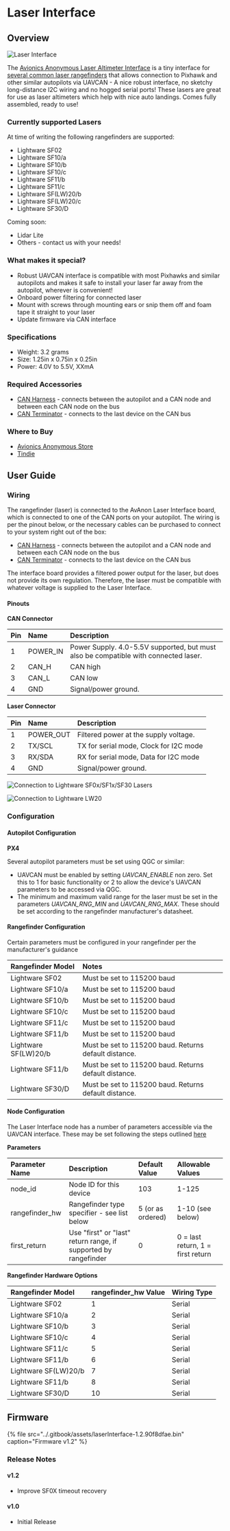 # Laser Interface

## Overview

![Laser Interface](../.gitbook/assets/laserinterface.png)

The [Avionics Anonymous Laser Altimeter Interface](https://www.avionicsanonymous.com/product-page/uavcan-laser-interface) is a tiny interface for [several common laser rangefinders](laser_interface.md#currently-supported-lasers) that allows connection to Pixhawk and other similar autopilots via UAVCAN - A nice robust interface, no sketchy long-distance I2C wiring and no hogged serial ports! These lasers are great for use as laser altimeters which help with nice auto landings. Comes fully assembled, ready to use!

### Currently supported Lasers

At time of writing the following rangefinders are supported:

* Lightware SF02
* Lightware SF10/a
* Lightware SF10/b
* Lightware SF10/c
* Lightware SF11/b
* Lightware SF11/c
* Lightware SF\(LW\)20/b
* Lightware SF\(LW\)20/c
* Lightware SF30/D

Coming soon:

* Lidar Lite
* Others - contact us with your needs!

### What makes it special?

* Robust UAVCAN interface is compatible with most Pixhawks and similar autopilots and makes it safe to install your laser far away from the autopilot, wherever is convenient!
* Onboard power filtering for connected laser
* Mount with screws through mounting ears or snip them off and foam tape it straight to your laser
* Update firmware via CAN interface

### Specifications

* Weight: 3.2 grams  
* Size: 1.25in x 0.75in x 0.25in  
* Power: 4.0V to 5.5V, XXmA  

### Required Accessories

* [CAN Harness](https://www.avionicsanonymous.com/product-page/uavcan-interconnect-cable) - connects between the autopilot and a CAN node and between each CAN node on the bus
* [CAN Terminator](https://www.avionicsanonymous.com/product-page/uavcan-terminator) - connects to the last device on the CAN bus

### Where to Buy

* [Avionics Anonymous Store](https://www.avionicsanonymous.com/product-page/uavcan-laser-interface)
* [Tindie](https://www.tindie.com/products/avionicsanonymous/uavcan-laser-altimeter-interface/)

## User Guide

### Wiring

The rangefinder \(laser\) is connected to the AvAnon Laser Interface board, which is connected to one of the CAN ports on your autopilot. The wiring is per the pinout below, or the necessary cables can be purchased to connect to your system right out of the box:

* [CAN Harness](https://www.avionicsanonymous.com/product-page/uavcan-interconnect-cable) - connects between the autopilot and a CAN node and between each CAN node on the bus
* [CAN Terminator](https://www.avionicsanonymous.com/product-page/uavcan-terminator) - connects to the last device on the CAN bus

The interface board provides a filtered power output for the laser, but does not provide its own regulation. Therefore, the laser must be compatible with whatever voltage is supplied to the Laser Interface.

#### Pinouts

**CAN Connector**

| Pin | Name | Description |
| :--- | :--- | :--- |
| 1 | POWER\_IN | Power Supply. 4.0-5.5V supported, but must also be compatible with connected laser. |
| 2 | CAN\_H | CAN high |
| 3 | CAN\_L | CAN low |
| 4 | GND | Signal/power ground. |

**Laser Connector**

| Pin | Name | Description |
| :--- | :--- | :--- |
| 1 | POWER\_OUT | Filtered power at the supply voltage. |
| 2 | TX/SCL | TX for serial mode, Clock for I2C mode |
| 3 | RX/SDA | RX for serial mode, Data for I2C mode |
| 4 | GND | Signal/power ground. |

![Connection to Lightware SF0x/SF1x/SF30 Lasers](../.gitbook/assets/laserwiring_sf0x.png)

![Connection to Lightware LW20](../.gitbook/assets/laserwiring_lw20.png)

### Configuration

#### Autopilot Configuration

**PX4**

Several autopilot parameters must be set using QGC or similar:

* UAVCAN must be enabled by setting _UAVCAN\_ENABLE_ non zero. Set this to 1 for basic functionality or 2 to allow the device's UAVCAN parameters to be accessed via QGC.
* The minimum and maximum valid range for the laser must be set in the parameters _UAVCAN\_RNG\_MIN_ and _UAVCAN\_RNG\_MAX_. These should be set according to the rangefinder manufacturer's datasheet.

#### Rangefinder Configuration

Certain parameters must be configured in your rangefinder per the manufacturer's guidance

| Rangefinder Model | Notes |
| :--- | :--- |
| Lightware SF02 | Must be set to 115200 baud |
| Lightware SF10/a | Must be set to 115200 baud |
| Lightware SF10/b | Must be set to 115200 baud |
| Lightware SF10/c | Must be set to 115200 baud |
| Lightware SF11/c | Must be set to 115200 baud |
| Lightware SF11/b | Must be set to 115200 baud |
| Lightware SF\(LW\)20/b | Must be set to 115200 baud. Returns default distance. |
| Lightware SF11/b | Must be set to 115200 baud. Returns default distance. |
| Lightware SF30/D | Must be set to 115200 baud. Returns default distance. |

#### Node Configuration

The Laser Interface node has a number of parameters accessible via the UAVCAN interface. These may be set following the steps outlined [here](../general/parameters.md)

**Parameters**

| Parameter Name | Description | Default Value | Allowable Values |
| :--- | :--- | :--- | :--- |
| node\_id | Node ID for this device | 103 | 1-125 |
| rangefinder\_hw | Rangefinder type specifier - see list below | 5 \(or as ordered\) | 1-10 \(see below\) |
| first\_return | Use "first" or "last" return range, if supported by rangefinder | 0 | 0 = last return, 1 = first return |

**Rangefinder Hardware Options**

| Rangefinder Model | rangefinder\_hw Value | Wiring Type |
| :--- | :--- | :--- |
| Lightware SF02 | 1 | Serial |
| Lightware SF10/a | 2 | Serial |
| Lightware SF10/b | 3 | Serial |
| Lightware SF10/c | 4 | Serial |
| Lightware SF11/c | 5 | Serial |
| Lightware SF11/b | 6 | Serial |
| Lightware SF\(LW\)20/b | 7 | Serial |
| Lightware SF11/b | 8 | Serial |
| Lightware SF30/D | 10 | Serial |

## Firmware

{% file src="../.gitbook/assets/laserInterface-1.2.90f8dfae.bin" caption="Firmware v1.2" %}

### Release Notes

#### v1.2

* Improve SF0X timeout recovery

#### v1.0

* Initial Release
